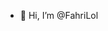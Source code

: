 - 👋 Hi, I’m @FahriLol


<!---
FahriLol/FahriLol is a ✨ special ✨ repository because its `README.md` (this file) appears on your GitHub profile.
You can click the Preview link to take a look at your changes.
--->

